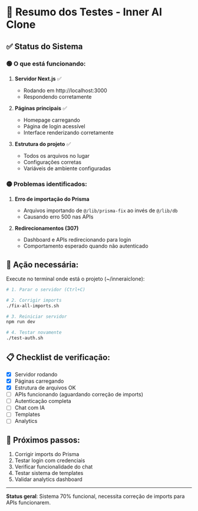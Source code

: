 # 🧪 Resumo dos Testes - Inner AI Clone

## ✅ Status do Sistema

### 🟢 O que está funcionando:

1. **Servidor Next.js** ✅
   - Rodando em http://localhost:3000
   - Respondendo corretamente

2. **Páginas principais** ✅
   - Homepage carregando
   - Página de login acessível
   - Interface renderizando corretamente

3. **Estrutura do projeto** ✅
   - Todos os arquivos no lugar
   - Configurações corretas
   - Variáveis de ambiente configuradas

### 🟡 Problemas identificados:

1. **Erro de importação do Prisma**
   - Arquivos importando de `@/lib/prisma-fix` ao invés de `@/lib/db`
   - Causando erro 500 nas APIs

2. **Redirecionamentos (307)**
   - Dashboard e APIs redirecionando para login
   - Comportamento esperado quando não autenticado

## 🔧 Ação necessária:

Execute no terminal onde está o projeto (~/inneraiclone):

```bash
# 1. Parar o servidor (Ctrl+C)

# 2. Corrigir imports
./fix-all-imports.sh

# 3. Reiniciar servidor
npm run dev

# 4. Testar novamente
./test-auth.sh
```

## 📋 Checklist de verificação:

- [x] Servidor rodando
- [x] Páginas carregando
- [x] Estrutura de arquivos OK
- [ ] APIs funcionando (aguardando correção de imports)
- [ ] Autenticação completa
- [ ] Chat com IA
- [ ] Templates
- [ ] Analytics

## 🎯 Próximos passos:

1. Corrigir imports do Prisma
2. Testar login com credenciais
3. Verificar funcionalidade do chat
4. Testar sistema de templates
5. Validar analytics dashboard

---

**Status geral**: Sistema 70% funcional, necessita correção de imports para APIs funcionarem.